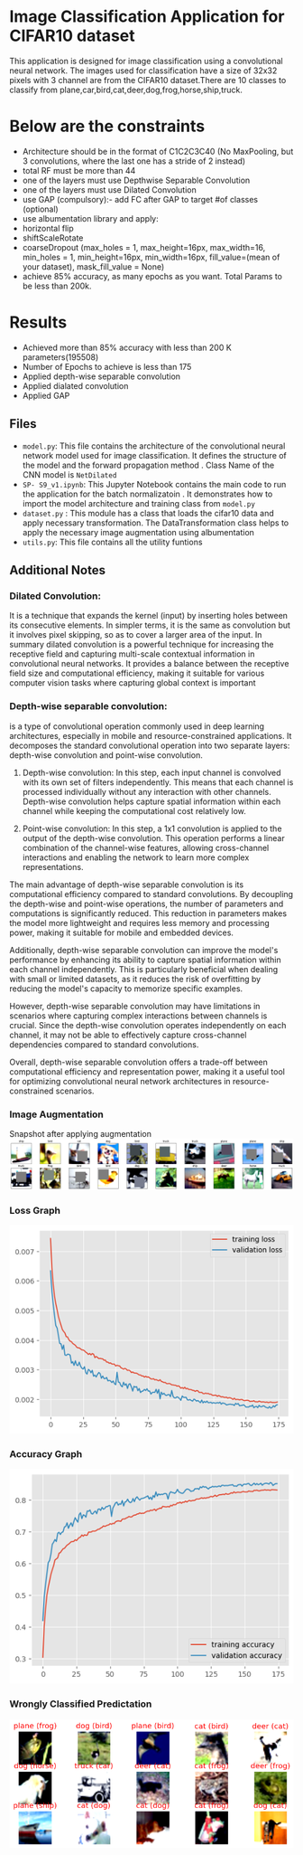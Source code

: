 # Image Classification Application for CIFAR10 dataset

This application is designed for image classification using a convolutional neural network. The images used for classification have a size of 32x32 pixels with 3 channel are from the CIFAR10 dataset.There are 10 classes to classify from plane,car,bird,cat,deer,dog,frog,horse,ship,truck.
# Below are the constraints
  - Architecture should be in the format of  C1C2C3C40 (No MaxPooling, but 3 convolutions, where the last one has a stride of 2 instead) 
  - total RF must be more than 44
  - one of the layers must use Depthwise Separable Convolution
  - one of the layers must use Dilated Convolution
  - use GAP (compulsory):- add FC after GAP to target #of classes (optional)
  - use albumentation library and apply:
  - horizontal flip
  - shiftScaleRotate
  - coarseDropout (max_holes = 1, max_height=16px, max_width=16, min_holes = 1, min_height=16px, min_width=16px, fill_value=(mean of your dataset), mask_fill_value = None)
  - achieve 85% accuracy, as many epochs as you want. Total Params to be less than 200k.

# Results 
  - Achieved more than 85% accuracy with less than 200 K parameters(195508)
  - Number of Epochs to achieve is less than 175
  - Applied depth-wise separable convolution
  - Applied dialated convolution
  - Applied GAP   

## Files

- `model.py`: This file contains the architecture of the convolutional neural network model used for image classification. It defines the structure of the model and the forward propagation method . Class Name of the CNN model is `NetDilated`
- `SP- S9_v1.ipynb`: This Jupyter Notebook contains the main code to run the application for the batch normalizatoin . It demonstrates how to import the model architecture and training class from `model.py`
- `dataset.py` : This module has a class that loads the cifar10 data and apply necessary transformation. The DataTransformation class helps to apply the necessary image augmentation using albumentation 
- `utils.py`: This file contains all the utility funtions


## Additional Notes

### Dilated Convolution:
It is a technique that expands the kernel (input) by inserting holes between its consecutive elements. In simpler terms, it is the same as convolution but it involves pixel skipping, so as to cover a larger area of the input.
In summary dilated convolution is a powerful technique for increasing the receptive field and capturing multi-scale contextual information in convolutional neural networks. It provides a balance between the receptive field size and computational efficiency, making it suitable for various computer vision tasks where capturing global context is important

### Depth-wise separable convolution:
is a type of convolutional operation commonly used in deep learning architectures, especially in mobile and resource-constrained applications. It decomposes the standard convolutional operation into two separate layers: depth-wise convolution and point-wise convolution.

  1. Depth-wise convolution: In this step, each input channel is convolved with its own set of filters independently. This means that each channel is processed individually without any interaction with other channels. Depth-wise convolution helps capture spatial information within each channel while keeping the computational cost relatively low.
  
  2. Point-wise convolution: In this step, a 1x1 convolution is applied to the output of the depth-wise convolution. This operation performs a linear combination of the channel-wise features, allowing cross-channel interactions and enabling the network to learn more complex representations.
  
  The main advantage of depth-wise separable convolution is its computational efficiency compared to standard convolutions. By decoupling the depth-wise and point-wise operations, the number of parameters and computations is significantly reduced. This reduction in parameters makes the model more lightweight and requires less memory and processing power, making it suitable for mobile and embedded devices.
  
  Additionally, depth-wise separable convolution can improve the model's performance by enhancing its ability to capture spatial information within each channel independently. This is particularly beneficial when dealing with small or limited datasets, as it reduces the risk of overfitting by reducing the model's capacity to memorize specific examples.
  
  However, depth-wise separable convolution may have limitations in scenarios where capturing complex interactions between channels is crucial. Since the depth-wise convolution operates independently on each channel, it may not be able to effectively capture cross-channel dependencies compared to standard convolutions.

Overall, depth-wise separable convolution offers a trade-off between computational efficiency and representation power, making it a useful tool for optimizing convolutional neural network architectures in resource-constrained scenarios.

 ### Image Augmentation
 Snapshot after applying augmentation
  ![](img/patch_image.png)

  ### Loss Graph
  ![](img/loss_image.png)

  ### Accuracy Graph
  ![](img/accuracy_image.png)

  
  ### Wrongly Classified Predictation 
  ![](img/wrong_classified_images.png)

